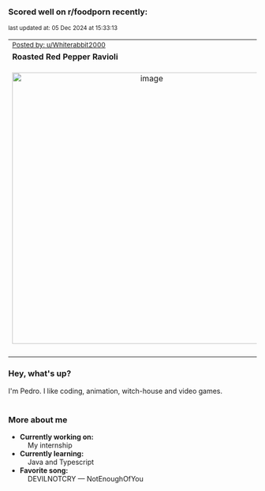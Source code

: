 ### Scored well on r/foodporn recently:

<p align="left"><sub>last updated at: 05 Dec 2024 at 15:33:13</sub></p>

|   |
| --- |
| <sub>[Posted by: u/Whiterabbit2000][source]</sub> |
| **Roasted Red Pepper Ravioli** | 
|<p align="center"> <img alt="image" src="https://i.redd.it/5q23ny2qjo2e1.jpeg" width="550" /> </p>|
|   |

### Hey, what's up?

I'm Pedro. I like coding, animation, witch-house and video games.<br><br>

### More about me
- **Currently working on:**  
&nbsp;&nbsp;&nbsp;&nbsp;My internship
- **Currently learning:**  
&nbsp;&nbsp;&nbsp;&nbsp;Java and Typescript
- **Favorite song:**  
&nbsp;&nbsp;&nbsp;&nbsp;DEVILNOTCRY — NotEnoughOfYou<br><br>

  



  
  
  
[linkedin]: https://linkedin.com/in/pedro-h-r-gomes-8a487b14a/
[gmail]: mailto:pilique11@gmail.com
[source]: https://reddit.com/r/FoodPorn/comments/1gy3u1a/roasted_red_pepper_ravioli/
[redditAPI]: https://www.reddit.com/dev/api/